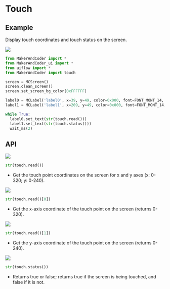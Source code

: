 # Touch

## Example

Display touch coordinates and touch status on the screen.

<img class="blockly_svg" src="https://makerandcoder.com/MCLab/blockly/hardwares/touch/uiflow_block_touch_demo.svg"> 

```python
from MakerAndCoder import *
from MakerAndCoder_ui import *
from uiflow import *
from MakerAndCoder import touch

screen = MCScreen()
screen.clean_screen()
screen.set_screen_bg_color(0xFFFFFF)

label0 = MCLabel('label0', x=39, y=49, color=0x000, font=FONT_MONT_14, parent=None)
label1 = MCLabel('label1', x=209, y=49, color=0x000, font=FONT_MONT_14, parent=None)

while True:
  label0.set_text(str(touch.read()))
  label1.set_text(str(touch.status()))
  wait_ms(2)
```

## API

<img class="blockly_svg" src="https://makerandcoder.com/MCLab/blockly/hardwares/touch/uiflow_block_touch_get_touch_coordinate.svg"> 

```python
str(touch.read())
```

- Get the touch point coordinates on the screen for x and y axes (x: 0-320; y: 0-240).

<img class="blockly_svg" src="https://makerandcoder.com/MCLab/blockly/hardwares/touch/uiflow_block_touch_get_touch_coordinate_x.svg"> 

```python
str(touch.read()[0])
```

- Get the x-axis coordinate of the touch point on the screen (returns 0-320).

<img class="blockly_svg" src="https://makerandcoder.com/MCLab/blockly/hardwares/touch/uiflow_block_touch_get_touch_coordinate_y.svg"> 

```python
str(touch.read()[1])
```

- Get the y-axis coordinate of the touch point on the screen (returns 0-240).

<img class="blockly_svg" src="https://makerandcoder.com/MCLab/blockly/hardwares/touch/uiflow_block_touch_get_touch_press_status.svg"> 

```python
str(touch.status())
```

- Returns true or false; returns true if the screen is being touched, and false if it is not.
